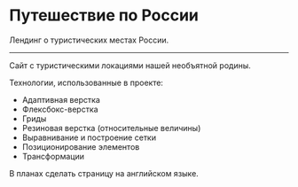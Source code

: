 # Путешествие по России 
Лендинг о туристических местах России. 

------
Сайт с туристическими локациями нашей необъятной родины.

Технологии, использованные в проекте:
* Адаптивная верстка
* Флексбокс-верстка
* Гриды
* Резиновая верстка (относительные величины)
* Выравнивание и построение сетки
* Позиционирование элементов
* Трансформации

В планах сделать страницу на английском языке.